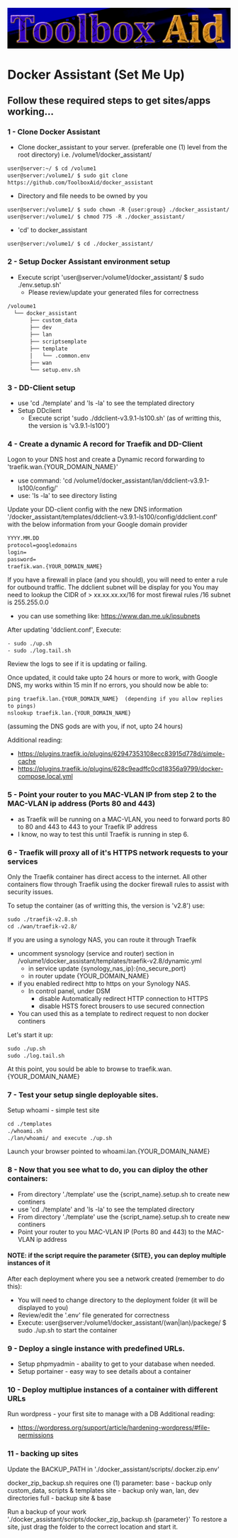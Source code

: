 ![This is an image](./assets/ToolboxAid3.png)

# Docker Assistant (Set Me Up)

## Follow these required steps to get sites/apps working...

### 1 - Clone Docker Assistant
- Clone docker_assistant to your server. (preferable one (1) level from the root directory) i.e. /volume1/docker_assistant/
```
user@server:~/ $ cd /volume1
user@server:/volume1/ $ sudo git clone https://github.com/ToolboxAid/docker_assistant
```
- Directory and file needs to be owned by you
```
user@server:/volume1/ $ sudo chown -R {user:group} ./docker_assistant/
user@server:/volume1/ $ chmod 775 -R ./docker_assistant/
```
- 'cd' to docker_assistant
```
user@server:/volume1/ $ cd ./docker_assistant/
```
  
### 2 - Setup Docker Assistant environment setup
- Execute script 'user@server:/volume1/docker_assistant/ $ sudo ./env.setup.sh'
  - Please review/update your generated files for correctness
```
/voloume1
  └── docker_assistant
       ├── custom_data
       ├── dev
       ├── lan
       ├── scriptsemplate
       ├── template 
       │   └── .common.env
       ├── wan
       └── setup.env.sh
```

### 3 - DD-Client setup
- use 'cd ./template' and 'ls -la' to see the templated directory
- Setup DDclient
  - Execute script 'sudo ./ddclient-v3.9.1-ls100.sh' (as of writting this, the version is 'v3.9.1-ls100')

### 4 - Create a dynamic A record for Traefik and DD-Client
Logon to your DNS host and create a Dynamic record forwarding to 'traefik.wan.{YOUR_DOMAIN_NAME}'
  - use command: 'cd /volume1/docker_assistant/lan/ddclient-v3.9.1-ls100/config/'
  - use: 'ls -la' to see directory listing

Update your DD-client config with the new DNS information '/docker_assistant/templates/ddclient-v3.9.1-ls100/config/ddclient.conf' with the below information from your Google domain provider

```
YYYY.MM.DD
protocol=googledomains
login=
password=
traefik.wan.{YOUR_DOMAIN_NAME}
```

If you have a firewall in place (and you should), you will need to enter a rule for outbound traffic.
The ddclient subnet will be display for you
You may need to lookup the CIDR of >  xx.xx.xx.xx/16 for most firewal rules
                                                 /16 subnet is 255.255.0.0
   - you can use something like: https://www.dan.me.uk/ipsubnets

After updating 'ddclient.conf', Execute:
```
- sudo ./up.sh
- sudo ./log.tail.sh
```
Review the logs to see if it is updating or failing.

Once updated, it could take upto 24 hours or more to work, with Google DNS, my works within 15 min
If no errors, you should now be able to:
```
ping traefik.lan.{YOUR_DOMAIN_NAME}  (depending if you allow replies to pings)
nslookup traefik.lan.{YOUR_DOMAIN_NAME}
```
(assuming the DNS gods are with you, if not, upto 24 hours)

Additional reading:
- https://plugins.traefik.io/plugins/62947353108ecc83915d778d/simple-cache
- https://plugins.traefik.io/plugins/628c9eadffc0cd18356a9799/docker-compose.local.yml


### 5 - Point your router to you MAC-VLAN IP from step 2 to the MAC-VLAN ip address (Ports 80 and 443)
- as Traefik will be running on a MAC-VLAN, you need to forward ports 80 to 80 and 443 to 443 to your Traefik IP address
- I know, no way to test this until Traefik is running in step 6.


### 6 - Traefik will proxy all of it's HTTPS network requests to your services
Only the Traefik container has direct access to the internet.  All other containers flow through Traefik using the docker firewall rules to assist with security issues.

To setup the container (as of writting this, the version is 'v2.8') use:
```
sudo ./traefik-v2.8.sh
cd ./wan/traefik-v2.8/
```

If you are using a synology NAS, you can route it through Traefik
- uncomment sysnology (service and router) section in /volume1/docker_assistant/templates/traefik-v2.8/dynamic.yml
  - in service update {synology_nas_ip}:{no_secure_port}
  - in router update {YOUR_DOMAIN_NAME}
- if you enabled redirect http to https on your Synology NAS.
  - In control panel, under DSM
    - disable Automatically redirect HTTP connection to HTTPS
    - disable HSTS forect brousers to use secured connection
- You can used this as a template to redirect request to non docker continers

Let's start it up:
```
sudo ./up.sh
sudo ./log.tail.sh
```

At this point, you sould be able to browse to traefik.wan.{YOUR_DOMAIN_NAME}


### 7 - Test your setup single deployable sites.
Setup whoami - simple test site
```
cd ./templates
./whoami.sh
./lan/whoami/ and execute ./up.sh
```
Launch your browser pointed to whoami.lan.{YOUR_DOMAIN_NAME}


### 8 - Now that you see what to do, you can diploy the other containers:
- From directory './template' use the {script_name}.setup.sh to create new continers
- use 'cd ./template' and 'ls -la' to see the templated directory
- From directory './template' use the {script_name}.setup.sh to create new continers
- Point your router to you MAC-VLAN IP (Ports 80 and 443) to the MAC-VLAN ip address

#### NOTE: if the script require the parameter {SITE}, you can deploy multiple instances of it

After each deployment where you see a network created (remember to do this):
- You will need to change directory to the deployment folder (it will be displayed to you)
- Review/edit the '.env' file generated for correctness
- Execute: user@server:/volume1/docker_assistant/(wan|lan)/packege/ $ sudo ./up.sh to start the container


### 9 - Deploy a single instance with predefined URLs.
- Setup phpmyadmin - abaility to get to your database when needed.
- Setup portainer - easy way to see details about a container


### 10 - Deploy multiplue instances of a container with different URLs
Run wordpress - your first site to manage with a DB
Additional reading: 
- https://wordpress.org/support/article/hardening-wordpress/#file-permissions

### 11 - backing up sites
Update the BACKUP_PATH in './docker_assistant/scripts/.docker.zip.env'

docker_zip_backup.sh requires one (1) parameter:
 base - backup only custom_data, scripts & templates
 site - backup only wan, lan, dev directories
 full - backup site & base

Run a backup of your work './docker_assistant/scripts/docker_zip_backup.sh {parameter}'
To restore a site, just drag the folder to the correct location and start it.

